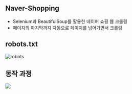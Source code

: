 ## Naver-Shopping
* Selenium과 BeautifulSoup를 활용한 네이버 쇼핑 웹 크롤링
* 페이지의 마지막까지 자동으로 페이지를 넘어가면서 크롤링

## robots.txt


![robots](https://github.com/Princess-s-recipe/Naver-Shopping/assets/57484815/ef160716-8df4-4dd1-8bfa-1aef00d15752)


## 동작 과정
<img src = "https://github.com/Princess-s-recipe/Naver-Shopping/assets/57484815/1f1c9126-0037-491f-99d8-8170d2d771b6">

